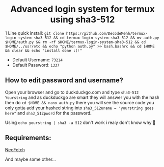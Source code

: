 <h1 align="center">
  <br>
  Advanced login system for termux using sha3-512
  <br>
</h1>

1 Line quick install: `git clone https://github.com/DecodeMehh/termux-login-system-sha3-512 && cd termux-login-system-sha3-512 && mv auth.py $HOME/auth.py && rm -rf $HOME/termux-login-system-sha3-512 && cd $HOME/../usr/etc && echo "python auth.py" >> bash.bashrc && cd $HOME && clear && echo "install done :)!"`

* Default Username: `73214`
* Default Password: `1337`

<h2>How to edit password and username?</h2>

Open your browser and go to duckduckgo.com and type `sha3-512 Yourstring` and as duckduckgo are smart they will answer you with the hash
then do `cd $HOME && nano auth.py` there you will see the source code you only gotta add your hashed string into `sha3_512uname = "yourstring goes here"` and `sha3_512pword` for the password.

Using `echo yourstring | sha3 -a 512` don't work i realy don't know why 🤔

<h2>Requirements:</h2>
<a href="https://github.com/dylanaraps/neofetch">NeoFetch</a>

And maybe some other...

